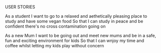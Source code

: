USER STORIES

As a student
I want to go to a relaxed and aethetically pleasing place to study and have some vegan food
So that I can study in peace and be confident there's no cross contamination going on

As a new Mum
I want to be going out and meet new mums and be in a safe, fun and exciting environment for kids
So that I can wnjoy my time and coffee whilst letting my kids play without concern